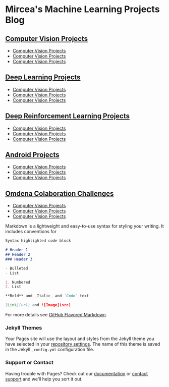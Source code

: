 # Mircea's Machine Learning Projects Blog


## [Computer Vision Projects ](https://github.com/calincan2000?tab=repositories)
- [Computer Vision Projects ](https://github.com/calincan2000?tab=repositories)
- [Computer Vision Projects ](https://github.com/calincan2000?tab=repositories)
- [Computer Vision Projects ](https://github.com/calincan2000?tab=repositories)


## [Deep Learning Projects ](https://github.com/calincan2000?tab=repositories)
- [Computer Vision Projects ](https://github.com/calincan2000?tab=repositories)
- [Computer Vision Projects ](https://github.com/calincan2000?tab=repositories)
- [Computer Vision Projects ](https://github.com/calincan2000?tab=repositories)


## [Deep Reinforcement Learning Projects ](https://github.com/calincan2000?tab=repositories)
- [Computer Vision Projects ](https://github.com/calincan2000?tab=repositories)
- [Computer Vision Projects ](https://github.com/calincan2000?tab=repositories)
- [Computer Vision Projects ](https://github.com/calincan2000?tab=repositories)



## [Android Projects ](https://github.com/calincan2000?tab=repositories)
- [Computer Vision Projects ](https://github.com/calincan2000?tab=repositories)
- [Computer Vision Projects ](https://github.com/calincan2000?tab=repositories)
- [Computer Vision Projects ](https://github.com/calincan2000?tab=repositories)


## [Omdena Colaboration Challenges ](https://github.com/calincan2000?tab=repositories)
- [Computer Vision Projects ](https://github.com/calincan2000?tab=repositories)
- [Computer Vision Projects ](https://github.com/calincan2000?tab=repositories)
- [Computer Vision Projects ](https://github.com/calincan2000?tab=repositories)


Markdown is a lightweight and easy-to-use syntax for styling your writing. It includes conventions for

```markdown
Syntax highlighted code block

# Header 1
## Header 2
### Header 3

- Bulleted
- List

1. Numbered
2. List

**Bold** and _Italic_ and `Code` text

[Link](url) and ![Image](src)
```

For more details see [GitHub Flavored Markdown](https://guides.github.com/features/mastering-markdown/).

### Jekyll Themes

Your Pages site will use the layout and styles from the Jekyll theme you have selected in your [repository settings](https://github.com/calincan2000/CalincanMircea/settings). The name of this theme is saved in the Jekyll `_config.yml` configuration file.

### Support or Contact

Having trouble with Pages? Check out our [documentation](https://help.github.com/categories/github-pages-basics/) or [contact support](https://github.com/contact) and we’ll help you sort it out.


